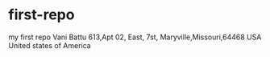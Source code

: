 # first-repo
my first repo
Vani Battu 
613,Apt 02, East, 7st, Maryville,Missouri,64468 USA
United states of America 
